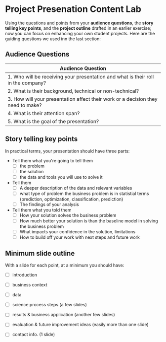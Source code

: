 # Project Presenation Content Lab

Using the questions and points from your **audience questions**, the **story telling key points**, and the **project outline** drafted in an earlier exercise; now you can focus on enhancing your own student projects. Here are the guiding questions we used inn  the last section:

## Audience Questions

| Audience Question |
|----------|
| 1. Who will be receiving your presentation and what is their roll in the company? | 
| 2. What is their background, technical or non-technical? | 
| 3. How will your presentation affect their work or a decision they need to make? | 
| 4. What is their attention span? | 
| 5. What is the goal of the presentation? | 

## Story telling key points

In practical terms, your presentation should have three parts:
- Tell them what you're going to tell them
  - [ ] the problem
  - [ ] the solution
  - [ ] the data and tools you will use to solve it
- Tell them
  - [ ] A deeper description of the data and relevant variables
  - [ ] what type of problem the business problem is in statistial terms (prediction, optimization, classification, prediction)
  - [ ] The findings of your analysis
- Tell them what you told them
  - [ ] How your solution solves the business problem
  - [ ] How much better your solution is than the baseline model in solving the business problem
  - [ ] What impacts your confidence in the solution, limitations
  - [ ] How to build off your work with next steps and future work
  
## Minimum slide outline

With a slide for each point, at a minimum you should have:

- [ ] introduction
- [ ] business context
- [ ] data 
- [ ] science process steps (a few slides)
- [ ] results & business application (another few slides)
- [ ] evaluation & future improvement ideas (easily more than one slide)
- [ ] contact info. (1 slide)
  
